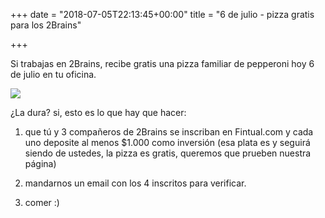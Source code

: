 +++
date = "2018-07-05T22:13:45+00:00"
title = "6 de julio - pizza gratis para los 2Brains"

+++
<meta property="og:image" content="/uploads/pizza-1344720_640.jpg" />

Si trabajas en 2Brains, recibe gratis una pizza familiar de pepperoni hoy 6 de julio en tu oficina. 

![](/uploads/pizza-1344720_640.jpg)

¿La dura? si, esto es lo que hay que hacer:

1) que tú y 3 compañeros de 2Brains se inscriban en Fintual.com y cada uno deposite al menos $1.000 como inversión (esa plata es y seguirá siendo de ustedes, la pizza es gratis, queremos que prueben nuestra página)

2) mandarnos un email con los 4 inscritos para verificar.

3) comer :)